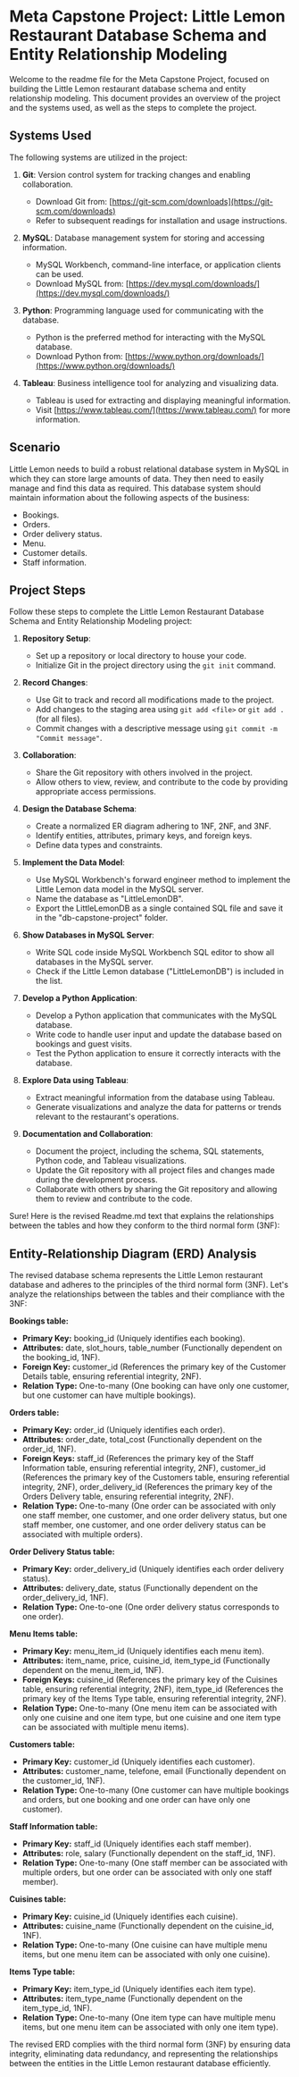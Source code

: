 # Meta Capstone Project: Little Lemon Restaurant Database Schema and Entity Relationship Modeling

Welcome to the readme file for the Meta Capstone Project, focused on building the Little Lemon restaurant database schema and entity relationship modeling. This document provides an overview of the project and the systems used, as well as the steps to complete the project.

## Systems Used

The following systems are utilized in the project:

1. **Git**: Version control system for tracking changes and enabling collaboration.
   - Download Git from: [https://git-scm.com/downloads](https://git-scm.com/downloads)
   - Refer to subsequent readings for installation and usage instructions.

2. **MySQL**: Database management system for storing and accessing information.
   - MySQL Workbench, command-line interface, or application clients can be used.
   - Download MySQL from: [https://dev.mysql.com/downloads/](https://dev.mysql.com/downloads/)

3. **Python**: Programming language used for communicating with the database.
   - Python is the preferred method for interacting with the MySQL database.
   - Download Python from: [https://www.python.org/downloads/](https://www.python.org/downloads/)

4. **Tableau**: Business intelligence tool for analyzing and visualizing data.
   - Tableau is used for extracting and displaying meaningful information.
   - Visit [https://www.tableau.com/](https://www.tableau.com/) for more information.

## Scenario

Little Lemon needs to build a robust relational database system in MySQL in which they can store large amounts of data. They then need to easily manage and find this data as required. This database system should maintain information about the following aspects of the business:  

- Bookings.
- Orders.
- Order delivery status.
- Menu.
- Customer details.
- Staff information.

## Project Steps

Follow these steps to complete the Little Lemon Restaurant Database Schema and Entity Relationship Modeling project:

1. **Repository Setup**:
   - Set up a repository or local directory to house your code.
   - Initialize Git in the project directory using the `git init` command.

2. **Record Changes**:
   - Use Git to track and record all modifications made to the project.
   - Add changes to the staging area using `git add <file>` or `git add .` (for all files).
   - Commit changes with a descriptive message using `git commit -m "Commit message"`.

3. **Collaboration**:
   - Share the Git repository with others involved in the project.
   - Allow others to view, review, and contribute to the code by providing appropriate access permissions.

4. **Design the Database Schema**:
   - Create a normalized ER diagram adhering to 1NF, 2NF, and 3NF.
   - Identify entities, attributes, primary keys, and foreign keys.
   - Define data types and constraints.

5. **Implement the Data Model**:
   - Use MySQL Workbench's forward engineer method to implement the Little Lemon data model in the MySQL server.
   - Name the database as "LittleLemonDB".
   - Export the LittleLemonDB as a single contained SQL file and save it in the "db-capstone-project" folder.

6. **Show Databases in MySQL Server**:
   - Write SQL code inside MySQL Workbench SQL editor to show all databases in the MySQL server.
   - Check if the Little Lemon database ("LittleLemonDB") is included in the list.

7. **Develop a Python Application**:
   - Develop a Python application that communicates with the MySQL database.
   - Write code to handle user input and update the database based on bookings and guest visits.
   - Test the Python application to ensure it correctly interacts with the database.

8. **Explore Data using Tableau**:
   - Extract meaningful information from the database using Tableau.
   - Generate visualizations and analyze the data for patterns or trends relevant to the restaurant's operations.

9. **Documentation and Collaboration**:
   - Document the project, including the schema, SQL statements, Python code, and Tableau visualizations.
   - Update the Git repository with all project files and changes made during the development process.
   - Collaborate with others by sharing the Git repository and allowing them to review and contribute to the code.


Sure! Here is the revised Readme.md text that explains the relationships between the tables and how they conform to the third normal form (3NF):

## Entity-Relationship Diagram (ERD) Analysis

The revised database schema represents the Little Lemon restaurant database and adheres to the principles of the third normal form (3NF). Let's analyze the relationships between the tables and their compliance with the 3NF:

**Bookings table:**
- **Primary Key:** booking_id (Uniquely identifies each booking).
- **Attributes:** date, slot_hours, table_number (Functionally dependent on the booking_id, 1NF).
- **Foreign Key:** customer_id (References the primary key of the Customer Details table, ensuring referential integrity, 2NF).
- **Relation Type:** One-to-many (One booking can have only one customer, but one customer can have multiple bookings).

**Orders table:**
- **Primary Key:** order_id (Uniquely identifies each order).
- **Attributes:** order_date, total_cost (Functionally dependent on the order_id, 1NF).
- **Foreign Keys:** staff_id (References the primary key of the Staff Information table, ensuring referential integrity, 2NF), customer_id (References the primary key of the Customers table, ensuring referential integrity, 2NF), order_delivery_id (References the primary key of the Orders Delivery table, ensuring referential integrity, 2NF).
- **Relation Type:** One-to-many (One order can be associated with only one staff member, one customer, and one order delivery status, but one staff member, one customer, and one order delivery status can be associated with multiple orders).

**Order Delivery Status table:**
- **Primary Key:** order_delivery_id (Uniquely identifies each order delivery status).
- **Attributes:** delivery_date, status (Functionally dependent on the order_delivery_id, 1NF).
- **Relation Type:** One-to-one (One order delivery status corresponds to one order).

**Menu Items table:**
- **Primary Key:** menu_item_id (Uniquely identifies each menu item).
- **Attributes:** item_name, price, cuisine_id, item_type_id (Functionally dependent on the menu_item_id, 1NF).
- **Foreign Keys:** cuisine_id (References the primary key of the Cuisines table, ensuring referential integrity, 2NF), item_type_id (References the primary key of the Items Type table, ensuring referential integrity, 2NF).
- **Relation Type:** One-to-many (One menu item can be associated with only one cuisine and one item type, but one cuisine and one item type can be associated with multiple menu items).

**Customers table:**
- **Primary Key:** customer_id (Uniquely identifies each customer).
- **Attributes:** customer_name, telefone, email (Functionally dependent on the customer_id, 1NF).
- **Relation Type:** One-to-many (One customer can have multiple bookings and orders, but one booking and one order can have only one customer).

**Staff Information table:**
- **Primary Key:** staff_id (Uniquely identifies each staff member).
- **Attributes:** role, salary (Functionally dependent on the staff_id, 1NF).
- **Relation Type:** One-to-many (One staff member can be associated with multiple orders, but one order can be associated with only one staff member).

**Cuisines table:**
- **Primary Key:** cuisine_id (Uniquely identifies each cuisine).
- **Attributes:** cuisine_name (Functionally dependent on the cuisine_id, 1NF).
- **Relation Type:** One-to-many (One cuisine can have multiple menu items, but one menu item can be associated with only one cuisine).

**Items Type table:**
- **Primary Key:** item_type_id (Uniquely identifies each item type).
- **Attributes:** item_type_name (Functionally dependent on the item_type_id, 1NF).
- **Relation Type:** One-to-many (One item type can have multiple menu items, but one menu item can be associated with only one item type).

The revised ERD complies with the third normal form (3NF) by ensuring data integrity, eliminating data redundancy, and representing the relationships between the entities in the Little Lemon restaurant database efficiently.